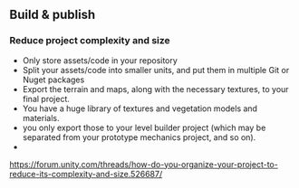 ## Build & publish

### Reduce project complexity and size
- Only store assets/code in your repository
- Split your assets/code into smaller units, and put them in multiple Git or Nuget packages
- Export the terrain and maps, along with the necessary textures, to your final project.
- You have a huge library of textures and vegetation models and materials.
- you only export those to your level builder project (which may be separated from your prototype mechanics project, and so on).
- 
https://forum.unity.com/threads/how-do-you-organize-your-project-to-reduce-its-complexity-and-size.526687/
